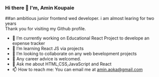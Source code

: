 ### Hi there 👋 I'm, Amin Koupaie
##an ambitious junior frontend wed developer.
i am almost learing for two years
<br>
Thank you for visiting my Github profile.
<br>
- 🔭 I’m currently working on Educational React Project to develope an expense tracker<br>
- 🌱 I’m learning React JS via projects<br>
- 👯 I’m looking to collaborate on any web bevelopment projects<br>
- 🤔 Any career advice is welcomed.<br>
- 💬 Ask me about HTML,CSS,JavaScript and React<br>
- 📫 How to reach me: You can email me at amin.aoka@gmail.com<br>
<!--
**amin-aoka/amin-aoka** is a ✨ _special_ ✨ repository because its `README.md` (this file) appears on your GitHub profile.

Here are some ideas to get you started:

- 🔭 I’m currently working on ...
- 🌱 I’m currently learning ...
- 👯 I’m looking to collaborate on ...
- 🤔 I’m looking for help with ...
- 💬 Ask me about ...
- 📫 How to reach me: ...
- 😄 Pronouns: ...
- ⚡ Fun fact: ...
-->
